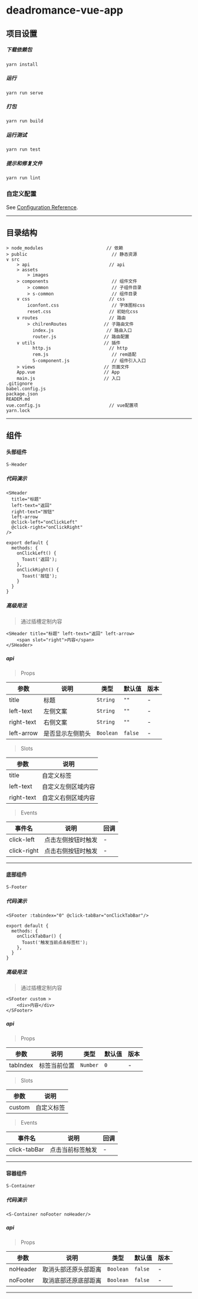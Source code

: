 # deadromance-vue-app

## 项目设置
##### 下载依赖包
```
yarn install
```

##### 运行

```
yarn run serve
```

##### 打包
```
yarn run build
```

##### 运行测试
```
yarn run test
```

##### 提示和修复文件
```
yarn run lint
```

### 自定义配置
See [Configuration Reference](https://cli.vuejs.org/config/).

---------------------


## 目录结构

```
> node_modules						  // 依赖
> public								// 静态资源
∨ src
	> api							   // api
	> assets						
		> images
	> components					    // 组件文件
		> common						// 子组件目录
		> s-common						// 组件目录
	∨ css							   // css
		iconfont.css					// 字体图标css
		reset.css					   // 初始化css
	∨ routes						   // 路由
		> chilrenRoutes				 // 子路由文件
		  index.js					  // 路由入口
		  router.js					 // 路由配置
	∨ utils							 // 插件
		  http.js					   // http
		  rem.js					    // rem适配
		  S-component.js			    // 组件引入入口
	> views							 // 页面文件
	App.vue							 // App
	main.js							 // 入口
.gitignore
babel.config.js
package.json
READEM.md
vue.config.js						   // vue配置项
yarn.lock	
```

---------------------


## 组件

#### 头部组件
`S-Header`

##### 代码演示

```
<SHeader
  title="标题"
  left-text="返回"
  right-text="按钮"
  left-arrow
  @click-left="onClickLeft"
  @click-right="onClickRight"
/>

export default {
  methods: {
    onClickLeft() {
      Toast('返回');
    },
    onClickRight() {
      Toast('按钮');
    }
  }
}
```

##### 高级用法
> 通过插槽定制内容

```
<SHeader title="标题" left-text="返回" left-arrow>
	<span slot="right">内容</span>
</SHeader>
```

##### api
> Props

|  参数 |  说明 |  	类型 | 默认值  | 版本  |
| ------------ | ------------ | ------------ | ------------ | ------------ |
|  title | 标题  |  `String` | `""`  | -  |
|  left-text | 左侧文案  | `String`  | `""`  | -  |
|  right-text | 右侧文案  | `String`  | `""`  | -  |
|  left-arrow | 是否显示左侧箭头  | `Boolean`  | `false`  | -  |

> Slots

|  参数 |  说明 | 
| ------------ | ------------ |
|  title | 自定义标签  | 
|  left-text | 自定义左侧区域内容  | 
|  right-text | 自定义右侧区域内容  | 

> Events

|  事件名 |  说明 |  回调 | 
| ------------ | ------------ | ------------ | 
|  click-left | 点击左侧按钮时触发  |  - | 
|  click-right | 点击右侧按钮时触发  | -  | 

---------------------


#### 底部组件
`S-Footer`

##### 代码演示
```
<SFooter :tabindex="0" @click-tabBar="onClickTabBar"/>

export default {
  methods: {
    onClickTabBar() {
      Toast('触发当前点击标签栏');
    },
  }
}
```

##### 高级用法
> 通过插槽定制内容

```
<SFooter custom >
	<div>内容</div>
</SFooter>
```

##### api
> Props

|  参数 |  说明 |  	类型 | 默认值  | 版本  |
| ------------ | ------------ | ------------ | ------------ | ------------ |
|  tabIndex | 标签当前位置  |  `Number` | `0`  | -  |

> Slots

|  参数 |  说明 | 
| ------------ | ------------ |
|  custom | 自定义标签  | 

> Events

|  事件名 |  说明 |  回调 | 
| ------------ | ------------ | ------------ | 
|  click-tabBar | 点击当前标签触发  |  - | 


---------------------------------

#### 容器组件
`S-Container`

##### 代码演示
```
<S-Container noFooter noHeader/>

```

##### api
> Props

|  参数 |  说明 |  	类型 | 默认值  | 版本  |
| ------------ | ------------ | ------------ | ------------ | ------------ |
|  noHeader | 取消头部还原头部距离  |  `Boolean` | `false`  | -  |
|  noFooter | 取消底部还原底部距离  |  `Boolean` | `false`  | -  |


---------------------
